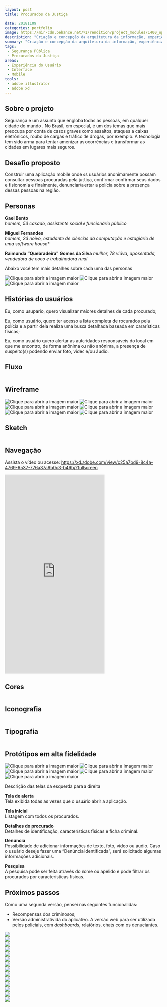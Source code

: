 ```yaml
---
layout: post
title: Procurados da Justiça

date: 20181109
categories: portfolio
image: https://mir-cdn.behance.net/v1/rendition/project_modules/1400_opt_1/a31cc092763985.5e53ea797de97.jpg
description: "Criação e concepção da arquitetura da informação, experiência do usuário, design system para o aplicativo mobile Procurados da Justiça"
summary: "Criação e concepção da arquitetura da informação, experiência do usuário, design system para o aplicativo mobile"
tags:
 - Segurança Pública
 - Procurados da Justiça
areas:
 - Experiência do Usuário
 - Interface
 - Mobile
tools:
 - adobe illustrator
 - adobe xd
---
```


## Sobre o projeto

Segurança é um assunto que engloba todas as pessoas, em qualquer cidade do mundo . No Brasil, em especial, é um dos temas que mais preocupa por conta de casos graves como assaltos, ataques a caixas eletrônicos, roubo de cargas e tráfico de drogas, por exemplo. A tecnologia tem sido arma para tentar amenizar as ocorrências e transformar as cidades em lugares mais seguros.

## Desafio proposto

Construir uma aplicação mobile onde os usuários anonimamente possam consultar pessoas procuradas pela justiça, confirmar confirmar seus dados e fisionomia e finalmente, denunciar/alertar a polícia sobre a presença dessas pessoas na região.

## Personas
**Gael Bento**  
*homem, 53 casado, assistente social e funcionário público*

**Miguel Fernandes**  
*homem, 23 noivo, estudante de ciências da computação e estagiário de uma software house**

**Raimunda “Quebradeira" Gomes da Silva**
*mulher, 78 viúva, aposentada, vendedora de coco e trabalhadora rural*

Abaixo você tem mais detalhes sobre cada uma das personas

<div class="row">
    <img class="col-12 col-md-4 mx-auto rounded" data-toggle="modal" data-target="#pj-1" title="Clique para abrir a imagem maior" src="https://mir-cdn.behance.net/v1/rendition/project_modules/1400_opt_1/f73c3392763985.5e5429789da8d.jpg" >
    <img class="col-12 col-md-4 mx-auto rounded" data-toggle="modal" data-target="#pj-2" title="Clique para abrir a imagem maior" src="https://mir-cdn.behance.net/v1/rendition/project_modules/1400_opt_1/9221b392763985.5e5429789e2bf.jpg" >
    <img class="col-12 col-md-4 mx-auto rounded" data-toggle="modal" data-target="#pj-3" title="Clique para abrir a imagem maior" src="https://mir-cdn.behance.net/v1/rendition/project_modules/1400_opt_1/2232cc92763985.5e5429789d321.jpg" >
</div>

## Histórias do usuários

Eu, como usupario, quero visualizar maiores detalhes de cada procurado;

Eu, como usuário, quero ter acesso a lista completa de rocurados pela polícia e a partir dela realiza uma busca detalhada baseada em cararísticas físicas;

Eu, como usuário quero alertar as autoridades responsáveis do local em que me encontro, de forma anônima ou não anônima, a presença de suspeito(s) podendo enviar foto, vídeo e/ou áudio.

## Fluxo

<img src="https://mir-s3-cdn-cf.behance.net/project_modules/max_1200/e34fa592763985.5e541a2df04b1.png" alt="">

## Wireframe

<div class="row my-5">
    <img data-toggle="modal" data-target="#pj-4" class="col-12 col-md-2 mx-auto rounded" title="Clique para abrir a imagem maior" src="https://mir-s3-cdn-cf.behance.net/project_modules/disp/7bcaa792763985.5e54297922412.png">
    <img data-toggle="modal" data-target="#pj-5" class="col-12 col-md-2 mx-auto rounded" title="Clique para abrir a imagem maior" src="https://mir-s3-cdn-cf.behance.net/project_modules/disp/b0ad0492763985.5e542979240ca.png">
    <img data-toggle="modal" data-target="#pj-6" class="col-12 col-md-2 mx-auto rounded" title="Clique para abrir a imagem maior" src="https://mir-s3-cdn-cf.behance.net/project_modules/disp/b512c092763985.5e54297923bb6.png">
    <img data-toggle="modal" data-target="#pj-7" class="col-12 col-md-2 mx-auto rounded" title="Clique para abrir a imagem maior" src="https://mir-s3-cdn-cf.behance.net/project_modules/disp/3bd1fe92763985.5e54297921d2e.png">
    <img data-toggle="modal" data-target="#pj-8" class="col-12 col-md-2 mx-auto rounded" title="Clique para abrir a imagem maior" src="https://mir-s3-cdn-cf.behance.net/project_modules/disp/0de59192763985.5e542979229bb.png">
    <img data-toggle="modal" data-target="#pj-9" class="col-12 col-md-2 mx-auto rounded" title="Clique para abrir a imagem maior" src="https://mir-s3-cdn-cf.behance.net/project_modules/disp/8b018d92763985.5e54297923633.png">
</div>

## Sketch

<img src="https://mir-cdn.behance.net/v1/rendition/project_modules/max_1200/8126de92763985.5e542979a1a62.jpg" alt="">

## Navegação

Assista o vídeo ou acesse: <https://xd.adobe.com/view/c25a7bd9-8c4a-4769-6537-776a37a9b0c3-b46b/?fullscreen>

<iframe class="mx-auto d-block" width="320" height="640" src="https://www.youtube.com/embed/K5YpUi56uN0?controls=0" frameborder="0" allow="accelerometer; autoplay; encrypted-media; gyroscope; picture-in-picture" allowfullscreen></iframe>

## Cores

<img src="https://mir-s3-cdn-cf.behance.net/project_modules/disp/8fb94a92763985.5e5433de0d7b2.jpg" alt="">

## Iconografia

<img src="https://mir-s3-cdn-cf.behance.net/project_modules/disp/e23c8e92763985.5e5433de0e2c9.jpg" alt="">

## Tipografia

<img src="https://mir-s3-cdn-cf.behance.net/project_modules/max_1200/b7745592763985.5e5433de0dcfe.jpg" alt="">

## Protótipos em alta fidelidade

<div class="row my-5">
    <img data-toggle="modal" data-target="#pj-10" class="col col-md-2 mx-auto rounded" title="Clique para abrir a imagem maior" src="https://mir-s3-cdn-cf.behance.net/project_modules/disp/a42dd792763985.5e5433dd39f14.jpg">
    <img data-toggle="modal" data-target="#pj-11" class="col col-md-2 mx-auto rounded" title="Clique para abrir a imagem maior" src="https://mir-s3-cdn-cf.behance.net/project_modules/disp/22bb8792763985.5e5433dd3988f.jpg">
    <img data-toggle="modal" data-target="#pj-12" class="col col-md-2 mx-auto rounded" title="Clique para abrir a imagem maior" src="https://mir-s3-cdn-cf.behance.net/project_modules/disp/d03db392763985.5e5433dd39270.jpg">
    <img data-toggle="modal" data-target="#pj-13" class="col col-md-2 mx-auto rounded" title="Clique para abrir a imagem maior" src="https://mir-s3-cdn-cf.behance.net/project_modules/disp/b2bbc392763985.5e5433dd388bf.jpg">
    <img data-toggle="modal" data-target="#pj-14" class="col col-md-2 mx-auto rounded" title="Clique para abrir a imagem maior" src="https://mir-s3-cdn-cf.behance.net/project_modules/disp/daf41692763985.5e5433dd3820c.jpg">
</div>

Descrição das telas da esquerda para a direita

**Tela de alerta**  
Tela exibida todas as vezes que o usuário abrir a aplicação. 

**Tela inicial**  
Listagem com todos os procurados.

**Detalhes do procurado**  
Detalhes de identificação, características físicas e ficha criminal.

**Denúncia**  
Possibilidade de adicionar informações de texto, foto, vídeo ou áudio. Caso o usuário deseje fazer uma “Denúncia identificada”, será solicitado algumas informações adicionais.

**Pesquisa**  
A pesquisa pode ser feita através do nome ou apelido e pode filtrar os procurados por características físicas.

## Próximos passos

Como uma segunda versão, pensei nas seguintes funcionalidas:

- Recompensas dos criminosos;
- Versão administrativida do aplicativo. A versão web para ser utilizada pelos policiais, com <em lang="en">dashboards</em>, relatórios, chats com os denuciantes.

<!-- PERSONAS -->
<div title="Clique para fechar a janela" class="modal fade" id="pj-1" tabindex="-1" role="dialog" aria-labelledby="pj-1" aria-hidden="true"><div class="modal-dialog modal-image" title="clique para fechar" role="document"><img src="https://mir-cdn.behance.net/v1/rendition/project_modules/1400_opt_1/f73c3392763985.5e5429789da8d.jpg"></div></div>
<div title="Clique para fechar a janela" class="modal fade" id="pj-2" tabindex="-1" role="dialog" aria-labelledby="pj-2" aria-hidden="true"><div class="modal-dialog modal-image" title="clique para fechar" role="document"><img src="https://mir-cdn.behance.net/v1/rendition/project_modules/1400_opt_1/9221b392763985.5e5429789e2bf.jpg"></div></div>
<div title="Clique para fechar a janela" class="modal fade" id="pj-3" tabindex="-1" role="dialog" aria-labelledby="pj-3" aria-hidden="true"><div class="modal-dialog modal-image" title="clique para fechar" role="document"><img src="https://mir-cdn.behance.net/v1/rendition/project_modules/1400_opt_1/2232cc92763985.5e5429789d321.jpg"></div></div>
<!-- WIREFRAMES -->
<div title="Clique para fechar a janela" class="modal fade" id="pj-4" tabindex="-1" role="dialog" aria-labelledby="pj-4" aria-hidden="true"><div class="modal-dialog modal-image" title="clique para fechar" role="document"><img src="https://mir-s3-cdn-cf.behance.net/project_modules/disp/7bcaa792763985.5e54297922412.png"></div></div>
<div title="Clique para fechar a janela" class="modal fade" id="pj-5" tabindex="-1" role="dialog" aria-labelledby="pj-5" aria-hidden="true"><div class="modal-dialog modal-image" title="clique para fechar" role="document"><img src="https://mir-s3-cdn-cf.behance.net/project_modules/disp/b0ad0492763985.5e542979240ca.png"></div></div>
<div title="Clique para fechar a janela" class="modal fade" id="pj-6" tabindex="-1" role="dialog" aria-labelledby="pj-6" aria-hidden="true"><div class="modal-dialog modal-image" title="clique para fechar" role="document"><img src="https://mir-s3-cdn-cf.behance.net/project_modules/disp/b512c092763985.5e54297923bb6.png"></div></div>
<div title="Clique para fechar a janela" class="modal fade" id="pj-7" tabindex="-1" role="dialog" aria-labelledby="pj-7" aria-hidden="true"><div class="modal-dialog modal-image" title="clique para fechar" role="document"><img src="https://mir-s3-cdn-cf.behance.net/project_modules/disp/3bd1fe92763985.5e54297921d2e.png"></div></div>
<div title="Clique para fechar a janela" class="modal fade" id="pj-8" tabindex="-1" role="dialog" aria-labelledby="pj-8" aria-hidden="true"><div class="modal-dialog modal-image" title="clique para fechar" role="document"><img src="https://mir-s3-cdn-cf.behance.net/project_modules/disp/0de59192763985.5e542979229bb.png"></div></div>
<div title="Clique para fechar a janela" class="modal fade" id="pj-9" tabindex="-1" role="dialog" aria-labelledby="pj-9" aria-hidden="true"><div class="modal-dialog modal-image" title="clique para fechar" role="document"><img src="https://mir-s3-cdn-cf.behance.net/project_modules/disp/8b018d92763985.5e54297923633.png"></div></div>
<!-- ALTA FIDELIDADE -->
<div title="Clique para fechar a janela" class="modal fade" id="pj-10" tabindex="-1" role="dialog" aria-labelledby="pj-10" aria-hidden="true"><div class="modal-dialog modal-image" title="clique para fechar" role="document"><img src="https://mir-s3-cdn-cf.behance.net/project_modules/disp/a42dd792763985.5e5433dd39f14.jpg"></div></div>
<div title="Clique para fechar a janela" class="modal fade" id="pj-11" tabindex="-1" role="dialog" aria-labelledby="pj-11" aria-hidden="true"><div class="modal-dialog modal-image" title="clique para fechar" role="document"><img src="https://mir-s3-cdn-cf.behance.net/project_modules/disp/22bb8792763985.5e5433dd3988f.jpg"></div></div>
<div title="Clique para fechar a janela" class="modal fade" id="pj-12" tabindex="-1" role="dialog" aria-labelledby="pj-12" aria-hidden="true"><div class="modal-dialog modal-image" title="clique para fechar" role="document"><img src="https://mir-s3-cdn-cf.behance.net/project_modules/disp/d03db392763985.5e5433dd39270.jpg"></div></div>
<div title="Clique para fechar a janela" class="modal fade" id="pj-13" tabindex="-1" role="dialog" aria-labelledby="pj-13" aria-hidden="true"><div class="modal-dialog modal-image" title="clique para fechar" role="document"><img src="https://mir-s3-cdn-cf.behance.net/project_modules/disp/b2bbc392763985.5e5433dd388bf.jpg"></div></div>
<div title="Clique para fechar a janela" class="modal fade" id="pj-14" tabindex="-1" role="dialog" aria-labelledby="pj-14" aria-hidden="true"><div class="modal-dialog modal-image" title="clique para fechar" role="document"><img src="https://mir-s3-cdn-cf.behance.net/project_modules/disp/daf41692763985.5e5433dd3820c.jpg"></div></div>